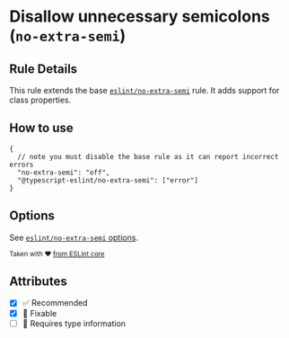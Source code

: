 # Disallow unnecessary semicolons (`no-extra-semi`)

## Rule Details

This rule extends the base [`eslint/no-extra-semi`](https://eslint.org/docs/rules/no-extra-semi) rule.
It adds support for class properties.

## How to use

```jsonc
{
  // note you must disable the base rule as it can report incorrect errors
  "no-extra-semi": "off",
  "@typescript-eslint/no-extra-semi": ["error"]
}
```

## Options

See [`eslint/no-extra-semi` options](https://eslint.org/docs/rules/no-extra-semi#options).

<sup>

Taken with ❤️ [from ESLint core](https://github.com/eslint/eslint/blob/master/docs/rules/no-extra-semi.md)

</sup>

## Attributes

- [x] ✅ Recommended
- [x] 🔧 Fixable
- [ ] 💭 Requires type information
